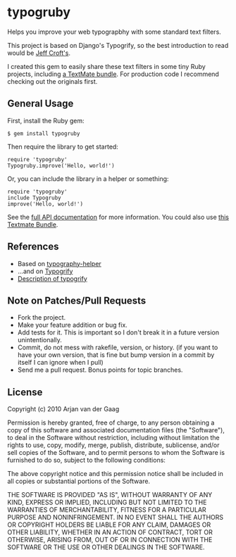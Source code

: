 # typogruby

Helps you improve your web typograpbhy with some standard text filters.

This project is based on Django's Typogrify, so the best introduction to read would be [Jeff Croft's][1].

I created this gem to easily share these text filters in some tiny Ruby projects, including [a TextMate bundle][5]. For production code I recommend checking out the originals first.

## General Usage

First, install the Ruby gem:

    $ gem install typogruby

Then require the library to get started:

    require 'typogruby'
    Typogruby.improve('Hello, world!')

Or, you can include the library in a helper or something:

    require 'typogruby'
    include Typogruby
    improve('Hello, world!')

See the [full API documentation][4] for more information. You could also use [this Textmate Bundle][5].

## References

* Based on [typography-helper][2]
* ...and on [Typogrify][3]
* [Description of typogrify][1]

[1]: http://jeffcroft.com/blog/2007/may/29/typogrify-easily-produce-web-typography-doesnt-suc/
[2]: http://github.com/hunter/typography-helper
[3]: http://code.google.com/p/typogrify
[4]: http://avdgaag.github.com/typogruby
[5]: http://github.com/avdgaag/Typography-tmbundle

## Note on Patches/Pull Requests

* Fork the project.
* Make your feature addition or bug fix.
* Add tests for it. This is important so I don't break it in a
  future version unintentionally.
* Commit, do not mess with rakefile, version, or history.
  (if you want to have your own version, that is fine but bump version in a commit by itself I can ignore when I pull)
* Send me a pull request. Bonus points for topic branches.

## License

Copyright (c) 2010 Arjan van der Gaag

Permission is hereby granted, free of charge, to any person obtaining
a copy of this software and associated documentation files (the
"Software"), to deal in the Software without restriction, including
without limitation the rights to use, copy, modify, merge, publish,
distribute, sublicense, and/or sell copies of the Software, and to
permit persons to whom the Software is furnished to do so, subject to
the following conditions:

The above copyright notice and this permission notice shall be
included in all copies or substantial portions of the Software.

THE SOFTWARE IS PROVIDED "AS IS", WITHOUT WARRANTY OF ANY KIND,
EXPRESS OR IMPLIED, INCLUDING BUT NOT LIMITED TO THE WARRANTIES OF
MERCHANTABILITY, FITNESS FOR A PARTICULAR PURPOSE AND
NONINFRINGEMENT. IN NO EVENT SHALL THE AUTHORS OR COPYRIGHT HOLDERS BE
LIABLE FOR ANY CLAIM, DAMAGES OR OTHER LIABILITY, WHETHER IN AN ACTION
OF CONTRACT, TORT OR OTHERWISE, ARISING FROM, OUT OF OR IN CONNECTION
WITH THE SOFTWARE OR THE USE OR OTHER DEALINGS IN THE SOFTWARE.
